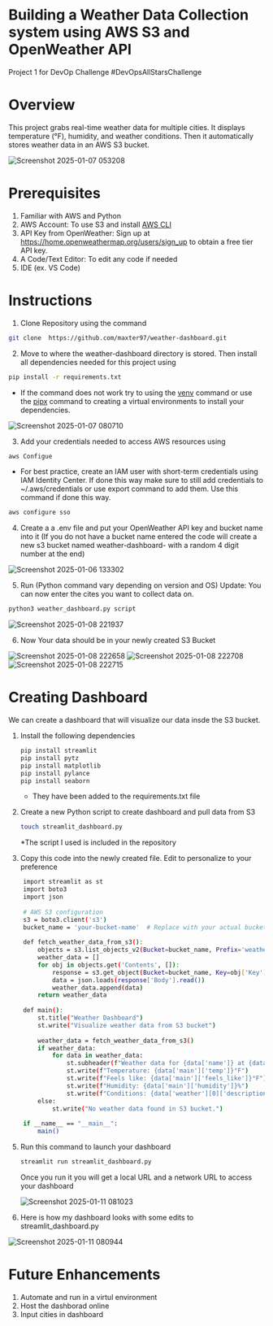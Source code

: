 # Building a Weather Data Collection system using AWS S3 and OpenWeather API
Project 1 for DevOp Challenge #DevOpsAllStarsChallenge
# Overview
This project grabs real-time weather data for multiple cities. It displays temperature (°F), humidity, and weather conditions. Then it automatically stores weather data in an AWS S3 bucket.

![Screenshot 2025-01-07 053208](https://github.com/user-attachments/assets/2dcc45dc-5888-4f44-9e31-9e186902d5b2)

# Prerequisites
1. Familiar with AWS and Python
2. AWS Account: To use S3 and install <a href="https://aws.amazon.com/cli/">AWS CLI</a> 
3. API Key from OpenWeather: Sign up at https://home.openweathermap.org/users/sign_up to obtain a free tier API key.
4. A Code/Text Editor: To edit any code if needed
5. IDE (ex. VS Code)
# Instructions

1. Clone Repository using the command  
    
```bash
git clone  https://github.com/maxter97/weather-dashboard.git
```
2. Move to where the weather-dashboard directory is stored. Then install all dependencies needed for this project using

```bash
pip install -r requirements.txt
```
 
* If the command does not work try to using the <a href="https://docs.python.org/3/library/venv.html">venv</a> command or use the <a href="https://pipx.pypa.io/stable/">pipx<a/> command to creating a virtual environments to install your dependencies. 
      
![Screenshot 2025-01-07 080710](https://github.com/user-attachments/assets/9a512778-d359-4f18-bf55-b5dc8ddba4f1)

3. Add your credentials needed to access AWS resources using
```bash
aws Configue
```
* For best practice, create an IAM user with short-term credentials using IAM Identity Center. If done this way make sure to still add credentials to ~/.aws/credentials or use export command to add them. Use this command if done this way.
```bash
aws configure sso
``` 
  
4. Create a a .env file and put your OpenWeather API key and bucket name into it (If you do not have a bucket name entered the code will create a new s3 bucket named weather-dashboard- with a random 4 digit number at the end)
    
  ![Screenshot 2025-01-06 133302](https://github.com/user-attachments/assets/63ae31e7-bb49-4bac-adf9-5f7f3c97d26b)
  
5. Run (Python command vary depending on version and OS)
   Update: You can now enter the cites you want to collect data on.
```bash
python3 weather_dashboard.py script 
```  

![Screenshot 2025-01-08 221937](https://github.com/user-attachments/assets/0f133c35-0e65-49d0-83d0-01da6a9e24fd)

6. Now Your data should be in your newly created S3 Bucket
   
![Screenshot 2025-01-08 222658](https://github.com/user-attachments/assets/62ec7274-279b-4371-845c-2e92a14d30db)
![Screenshot 2025-01-08 222708](https://github.com/user-attachments/assets/c0385480-e5ca-4280-91da-9a98787f6d3c)
![Screenshot 2025-01-08 222715](https://github.com/user-attachments/assets/045f37a7-6386-439e-a306-082bc559dc2c)

# Creating Dashboard
We can create a dashboard that will visualize our data insde the S3 bucket.

1. Install the following dependencies
   ```bash
   pip install streamlit
   pip install pytz
   pip install matplotlib
   pip install pylance
   pip install seaborn
   ```
   * They have been added to the requirements.txt file
     
2. Create a new Python script to create dashboard and pull data from S3 
   ```bash
   touch streamlit_dashboard.py
   ```
    *The script I used is included in the repository
4. Copy this code into the newly created file. Edit to personalize to your preference
```bash
    import streamlit as st
    import boto3
    import json
    
    # AWS S3 configuration
    s3 = boto3.client('s3')
    bucket_name = 'your-bucket-name'  # Replace with your actual bucket name
    
    def fetch_weather_data_from_s3():
        objects = s3.list_objects_v2(Bucket=bucket_name, Prefix='weather-data/')
        weather_data = []
        for obj in objects.get('Contents', []):
            response = s3.get_object(Bucket=bucket_name, Key=obj['Key'])
            data = json.loads(response['Body'].read())
            weather_data.append(data)
        return weather_data
    
    def main():
        st.title("Weather Dashboard")
        st.write("Visualize weather data from S3 bucket")
    
        weather_data = fetch_weather_data_from_s3()
        if weather_data:
            for data in weather_data:
                st.subheader(f"Weather data for {data['name']} at {data['timestamp']}")
                st.write(f"Temperature: {data['main']['temp']}°F")
                st.write(f"Feels like: {data['main']['feels_like']}°F")
                st.write(f"Humidity: {data['main']['humidity']}%")
                st.write(f"Conditions: {data['weather'][0]['description']}")
        else:
            st.write("No weather data found in S3 bucket.")
    
    if __name__ == "__main__":
        main()
```
5. Run this command to launch your dashboard
   ```bash
   streamlit run streamlit_dashboard.py
    ```
    Once you run it you will get a local URL and a network URL to access your dashboard
   
    ![Screenshot 2025-01-11 081023](https://github.com/user-attachments/assets/31c4ffe0-07ce-4cf5-a6dd-d7a1ba2d3a1e)

7. Here is how my dashboard looks with some edits to streamlit_dashboard.py
   
![Screenshot 2025-01-11 080944](https://github.com/user-attachments/assets/37af07ce-bf8c-436f-ba72-73d0c5aa47ab)


# Future Enhancements
1. Automate and run in a virtul environment
2. Host the dashborad online
3. Input cities in dashboard
  

